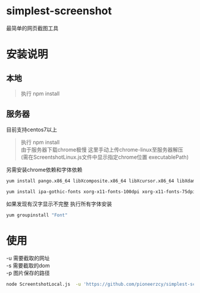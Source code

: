 # simplest-screenshot
最简单的网页截图工具

# 安装说明

## 本地
> 执行 npm install

## 服务器
目前支持centos7以上   

> 执行 npm install  
> 由于服务器下载chrome极慢 这里手动上传chrome-linux至服务器解压  
> (需在ScreentshotLinux.js文件中显示指定chrome位置 executablePath)

另需安装chrome依赖和字体依赖
```bash
yum install pango.x86_64 libXcomposite.x86_64 libXcursor.x86_64 libXdamage.x86_64 libXext.x86_64 libXi.x86_64 libXtst.x86_64 cups-libs.x86_64 libXScrnSaver.x86_64 libXrandr.x86_64 GConf2.x86_64 alsa-lib.x86_64 atk.x86_64 gtk3.x86_64 -y

yum install ipa-gothic-fonts xorg-x11-fonts-100dpi xorg-x11-fonts-75dpi xorg-x11-utils xorg-x11-fonts-cyrillic xorg-x11-fonts-Type1 xorg-x11-fonts-misc -y
```
如果发现有汉字显示不完整 执行所有字体安装
```bash
yum groupinstall "Font"
```

# 使用
-u 需要截取的网址  
-s 需要截取的dom  
-p 图片保存的路径  

```bash
node ScreentshotLocal.js  -u 'https://github.com/pioneerzcy/simplest-screenshot' -s 'body' -p '/tmp/screen.jpg'
```
